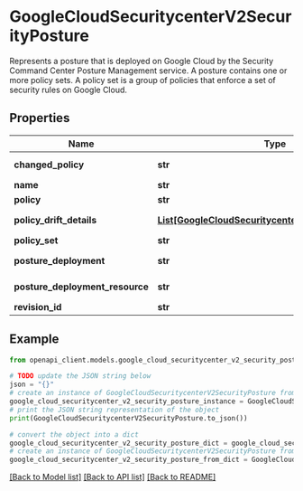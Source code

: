 # GoogleCloudSecuritycenterV2SecurityPosture

Represents a posture that is deployed on Google Cloud by the Security Command Center Posture Management service. A posture contains one or more policy sets. A policy set is a group of policies that enforce a set of security rules on Google Cloud.

## Properties

Name | Type | Description | Notes
------------ | ------------- | ------------- | -------------
**changed_policy** | **str** | The name of the updated policy, for example, &#x60;projects/{project_id}/policies/{constraint_name}&#x60;. | [optional] 
**name** | **str** | Name of the posture, for example, &#x60;CIS-Posture&#x60;. | [optional] 
**policy** | **str** | The ID of the updated policy, for example, &#x60;compute-policy-1&#x60;. | [optional] 
**policy_drift_details** | [**List[GoogleCloudSecuritycenterV2PolicyDriftDetails]**](GoogleCloudSecuritycenterV2PolicyDriftDetails.md) | The details about a change in an updated policy that violates the deployed posture. | [optional] 
**policy_set** | **str** | The name of the updated policy set, for example, &#x60;cis-policyset&#x60;. | [optional] 
**posture_deployment** | **str** | The name of the posture deployment, for example, &#x60;organizations/{org_id}/posturedeployments/{posture_deployment_id}&#x60;. | [optional] 
**posture_deployment_resource** | **str** | The project, folder, or organization on which the posture is deployed, for example, &#x60;projects/{project_number}&#x60;. | [optional] 
**revision_id** | **str** | The version of the posture, for example, &#x60;c7cfa2a8&#x60;. | [optional] 

## Example

```python
from openapi_client.models.google_cloud_securitycenter_v2_security_posture import GoogleCloudSecuritycenterV2SecurityPosture

# TODO update the JSON string below
json = "{}"
# create an instance of GoogleCloudSecuritycenterV2SecurityPosture from a JSON string
google_cloud_securitycenter_v2_security_posture_instance = GoogleCloudSecuritycenterV2SecurityPosture.from_json(json)
# print the JSON string representation of the object
print(GoogleCloudSecuritycenterV2SecurityPosture.to_json())

# convert the object into a dict
google_cloud_securitycenter_v2_security_posture_dict = google_cloud_securitycenter_v2_security_posture_instance.to_dict()
# create an instance of GoogleCloudSecuritycenterV2SecurityPosture from a dict
google_cloud_securitycenter_v2_security_posture_from_dict = GoogleCloudSecuritycenterV2SecurityPosture.from_dict(google_cloud_securitycenter_v2_security_posture_dict)
```
[[Back to Model list]](../README.md#documentation-for-models) [[Back to API list]](../README.md#documentation-for-api-endpoints) [[Back to README]](../README.md)


